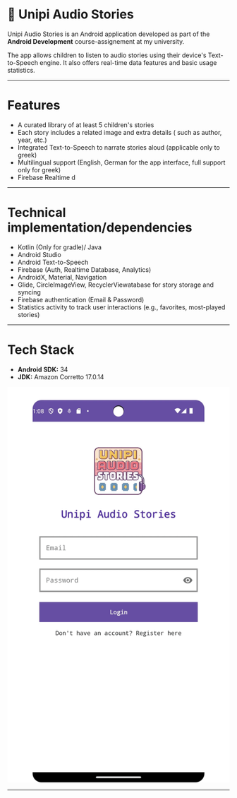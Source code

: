 # 📖 Unipi Audio Stories

Unipi Audio Stories is an Android application developed as part of the **Android Development** course-assignement at my university.

The app allows children to listen to audio stories using their device's Text-to-Speech engine. It also offers real-time data features and basic usage statistics.

---

# Features

- A curated library of at least 5 children's stories
- Each story includes a related image and extra details ( such as author, year, etc.)
- Integrated Text-to-Speech to narrate stories aloud (applicable only to greek)
- Multilingual support (English, German for the app interface, full support only for greek)
- Firebase Realtime d

---

# Technical implementation/dependencies

- Kotlin (Only for gradle)/ Java
- Android Studio
- Android Text-to-Speech
- Firebase (Auth, Realtime Database, Analytics)
- AndroidX, Material, Navigation
- Glide, CircleImageView, RecyclerViewatabase for story storage and syncing
- Firebase authentication (Email & Password)
- Statistics activity to track user interactions (e.g., favorites, most-played stories)

---

# Tech Stack

- **Android SDK:** 34   
- **JDK:** Amazon Corretto 17.0.14  




![App Demo](assets/demo.gif)

---

